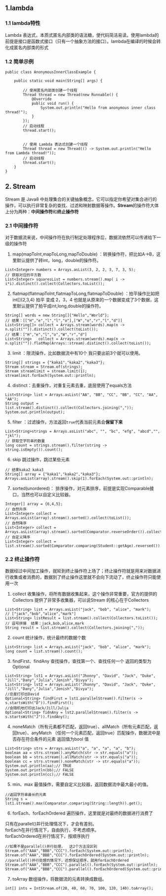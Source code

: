 ## 1.lambda

### 1.1 lambda特性

Lambda 表达式，本质式匿名内部类的语法糖，使代码简洁易读。使用lambda的前提是接口是函数式接口（只有一个抽象方法的接口）。lambda在编译的时候会转化成匿名内部类的形式

### 1.2 简单示例

```
public class AnonymousInnerClassExample {

    public static void main(String[] args) {

        // 使用匿名内部类创建一个线程
        Thread thread = new Thread(new Runnable() {
            @Override
            public void run() {
                System.out.println("Hello from anonymous inner class thread!");
            }
        });
        // 启动线程
        thread.start();


        // 使用 Lambda 表达式创建一个线程
        Thread thread = new Thread(() -> System.out.println("Hello from Lambda thread!"));
        // 启动线程
        thread.start();
    }
}
```

## 2. Stream

Stream 是 Java8 中处理集合的关键抽象概念，它可以指定你希望对集合进行的操作，可以执行非常复杂的查找、过滤和映射数据等操作。**Stream**的操作符大体上分为两种：**中间操作符**和**终止操作符**

### 2.1 中间操作符

对于数据流来说，中间操作符在执行制定处理程序后，数据流依然可以传递给下一级的操作符

1. map(mapToInt,mapToLong,mapToDouble) ：转换操作符，把比如A->B，这里默认提供了转int，long，double的操作符。

```
List<Integer> numbers = Arrays.asList(3, 2, 2, 3, 7, 3, 5);
// 获取对应的平方数
List<Integer> squaresList = numbers.stream().map( i -> i*i).distinct().collect(Collectors.toList());
```

2. flatmap(flatmapToInt,flatmapToLong,flatmapToDouble) ：拍平操作比如把 int[]{2,3,4} 拍平 变成 2，3，4 也就是从原来的一个数据变成了3个数据，这里默认提供了拍平成int,long,double的操作符。

```
String[] words = new String[]{"Hello","World"};
// 结果：[["H","e","l","l","o"],["W","o","r","l","d"]]
List<String[]> collect = Arrays.stream(words).map(n -> n.split("")).distinct().collect(toList());
// 结果：["H","e","l","o","W","r","d"]
List<String>   collect = Arrays.stream(words).map(n -> n.split("")).flatMap(Arrays::stream).distinct().collect(toList());
```

3. limit ：限流操作，比如数据流中有10个 我只要出前3个就可以使用。

```
String[] strings = {"kaka1","kaka2","kaka3"};
Stream stream = Stream.of(strings);
Stream streamlimit = stream.limit(1);
streamlimit.forEach(System.out::println);
```

4. distinct：去重操作，对重复元素去重，底层使用了equals方法

```
List<String> list = Arrays.asList("AA", "BB", "CC", "BB", "CC", "AA", "AA");
String output = list.stream().distinct().collect(Collectors.joining(","));
System.out.println(output);
```


5. filter ：过滤操作，方法返回`true`代表当前元素会**保留下来**










```
List<String>strings = Arrays.asList("abc", "", "bc", "efg", "abcd","", "jkl");
// 获取空字符串的数量
long count = strings.stream().filter(string -> string.isEmpty()).count();
```

6. skip 跳过操作，跳过某些元素

```
// 结果kaka2 kaka3
String[] array = {"kaka1","kaka2","kaka3"};
Arrays.asList(array).stream().skip(1).forEach(System.out::println);
```

7. sorted(unordered)： 排序操作，对元素排序，前提是实现Comparable接口，当然也可以自定义比较器。

```
Integer[] array = {6,4,5};
// 自然升序
List<Integer> collect = Arrays.asList(array).stream().sorted().collect(toList());
// 自然降序
List<Integer> collect =  Arrays.asList(array).stream().sorted(Comparator.reverseOrder()).collect(toList());
// 自定义降序
List<Integer> collect =  list.stream().sorted(Comparator.comparing(Student::getAge).reversed()).collect(toList());
```

### 2.2 终止操作符

数据经过中间加工操作，就轮到终止操作符上场了；终止操作符就是用来对数据进行收集或者消费的，数据到了终止操作这里就不会向下流动了，终止操作符只能使用一次

1. collect 收集操作，将所有数据收集起来，这个操作非常重要，官方的提供的Collectors 提供了非常多收集器，可以说Stream 的核心在于Collectors

```
List<String> list = Arrays.asList("jack", "bob", "alice", "mark");
// ["jack","bob","alice","mark"]
List<String> listResult = list.stream().collect(Collectors.toList());
// 逗号拼接  结果：jack,bob,alice,mark
String result = list.stream().collect(Collectors.joining(","));
```

2. count 统计操作，统计最终的数据个数

```
List<String> list = Arrays.asList("jack", "bob", "alice", "mark");
long count = list.stream().count();
```

3. findFirst、findAny 查找操作，查找第一个、查找任何一个 返回的类型为Optional

```
List<String> lst1 = Arrays.asList("Jhonny", "David", "Jack", "Duke", "Jill","Dany","Julia","Jenish","Divya");
List<String> lst2 = Arrays.asList("Jhonny", "David", "Jack", "Duke", "Jill","Dany","Julia","Jenish","Divya");
//总是打印出David
Optional<String> findFirst = lst1.parallelStream().filter(s -> s.startsWith("D")).findFirst();
//会随机地打印出Jack/Jill/Julia
Optional<String> fidnAny = lst2.parallelStream().filter(s -> s.startsWith("J")).findAny();
```

4. noneMatch（所有元素都不匹配，返回true）、allMatch（所有元素匹配，返回true）、anyMatch （任何一个元素匹配，返回true）匹配操作，数据流中是否存在符合条件的元素 返回值为bool 值

```
List<String> strs = Arrays.asList("a", "a", "a", "a", "b");
boolean aa = strs.stream().anyMatch(str -> str.equals("a"));
boolean bb = strs.stream().allMatch(str -> str.equals("a"));
boolean cc = strs.stream().noneMatch(str -> str.equals("a"));
System.out.println(aa);// TRUE
System.out.println(bb);// FALSE
System.out.println(cc);// FALSE
```

5. min、max 最值操作，需要自定义比较器，返回数据流中最大最小的值。

```
//返回字符串最长的元素
String s = lst1.stream().max(Comparator.comparing(String::length)).get();
```

6. forEach、forEachOrdered 遍历操作，这里就是对最终的数据进行消费了

只有在parallel()并行处理情况下，才会有差别。  
forEach在并行情况下，自由执行，不考虑顺序。  
forEachOrdered在并行情况下，按顺序执行

```
//如果不是parallel()并行处理，  这2个方法没区别
Stream.of("AAA","BBB","CCC").forEach(System.out::println);
Stream.of("AAA","BBB","CCC").forEachOrdered(System.out::println);
//parallel()并行处理的情况下，还想保证顺序，就用forEachOrdered
Stream.of("AAA","BBB","CCC").parallel().forEach(System.out::println);
Stream.of("AAA","BBB","CCC").parallel().forEachOrdered(System.out::println);
```

7. toArray 数组操作，将数据流的元素转换成数组。

```
int[] ints = IntStream.of(20, 40, 60, 70, 100, 120, 140).toArray();
```